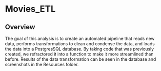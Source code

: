 # Movies_ETL
## Overview 
The goal of this analysis is to create an automated pipeline that reads new data, performs transformations to clean and condense the data, and loads the data into a PostgresSQL database. By taking code that was previously created, we refractored it into a function to make it more streamlined than before. Results of the data transformation can be seen in the database and screenshots in the Resources folder.
